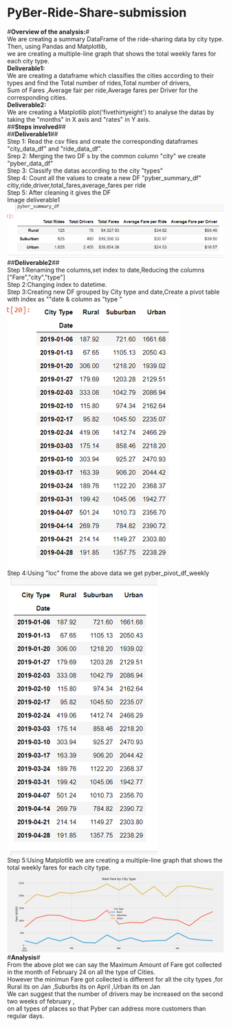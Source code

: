 # PyBer-Ride-Share-submission<br/>
#**Overview of the analysis:**#<br/>
We are creating a summary DataFrame of the ride-sharing data by city type. Then, using Pandas and Matplotlib,<br/> 
we are creating a multiple-line graph that shows the total weekly fares for each city type. <br/>
**Deliverable1:**<br/> We are creating a dataframe which classifies the cities according to their types and find the Total number of rides,Total number of drivers,<br/>
                Sum of Fares ,Average fair per ride,Average fares per Driver for the corresponding cities.<br/>
**Deliverable2:**<br/> We are creating a Matplotlib plot('fivethirtyeight') to analyse the datas by taking the "months" in X axis and "rates" in Y axis.<br/>
##**Steps involved**##<br/>
##**Deliverable1**##<br/>
Step 1: Read the csv files and create the corresponding dataframes "city_data_df" and "ride_data_df".<br/>
Srep 2: Merging the two DF s by the common column "city" we create "pyber_data_df"<br/>
Step 3: Classify the datas according to the city "types"<br/>
Step 4: Count all the values to create a new DF "pyber_summary_df" citiy,ride,driver,total_fares,average_fares per ride<br/>
Step 5: After cleaning it gives the DF<br/>
Image deliverable1<br/>
![mod5del1(2)](https://github.com/ramyasnl/PyBer-Ride-Share-submission/blob/main/mod5del1%20(2).png)<br/>
##**Deliverable2**##<br/>
Step 1:Renaming the columns,set index to date,Reducing the columns ["Fare","city","type"]<br/>
Step 2:Changing index to datetime.<br/>
Step 3:Creating new DF grouped by City type and date,Create a pivot table with index as ""date & column as "type "<br/>
![tablewithNas](https://github.com/ramyasnl/PyBer-Ride-Share-submission/blob/main/withNas.png)<br/>
Step 4:Using "loc" frome the above data we get pyber_pivot_df_weekly<br/>
![renaming](https://github.com/ramyasnl/PyBer-Ride-Share-submission/blob/main/resampledDF.png)<br/>
Step 5:Using Matplotlib we are creating a multiple-line graph that shows the total weekly fares for each city type. <br/>
![pyber_challenge](https://github.com/ramyasnl/PyBer-Ride-Share-submission/blob/main/pyber_challenge.png)<br/>
#**Analysis**#<br/>
From the above plot we can say the Maximum Amount of Fare got collected in the month of February 24 on all the type of Cities.<br/>
However the minimun Fare got collected is different for all the city types ,for Rural its on Jan ,Suburbs its on April ,Urban its on Jan <br/>
We can suggest that the number of drivers may be increased on the second two weeks of february ,<br/>
on all types of places so that Pyber can address more customers than regular days.<br/>
